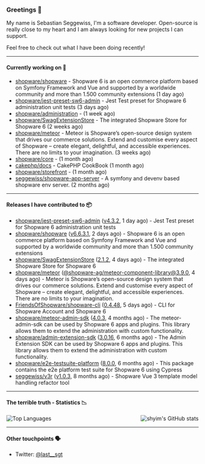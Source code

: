 ### Greetings 👋

My name is Sebastian Seggewiss, I'm a software developer.
Open-source is really close to my heart and I am always looking for new projects I can support.

Feel free to check out what I have been doing recently!

---

#### Currently working on 💪

- [shopware/shopware](https://github.com/shopware/shopware) - Shopware 6 is an open commerce platform based on Symfony Framework and Vue and supported by a worldwide community and more than 1.500 community extensions (1 day ago)
- [shopware/jest-preset-sw6-admin](https://github.com/shopware/jest-preset-sw6-admin) - Jest Test preset for Shopware 6 administration unit tests (3 days ago)
- [shopware/administration](https://github.com/shopware/administration) -  (1 week ago)
- [shopware/SwagExtensionStore](https://github.com/shopware/SwagExtensionStore) - The integrated Shopware Store for Shopware 6 (2 weeks ago)
- [shopware/meteor](https://github.com/shopware/meteor) - Meteor is Shopware’s open-source design system that drives our commerce solutions. Extend and customise every aspect of Shopware – create elegant, delightful, and accessible experiences. There are no limits to your imagination. (3 weeks ago)
- [shopware/core](https://github.com/shopware/core) -  (1 month ago)
- [cakephp/docs](https://github.com/cakephp/docs) - CakePHP CookBook (1 month ago)
- [shopware/storefront](https://github.com/shopware/storefront) -  (1 month ago)
- [seggewiss/shopware-app-server](https://github.com/seggewiss/shopware-app-server) - A symfony and devenv based shopware env server. (2 months ago)

---

#### Releases I have contributed to 📦

- [shopware/jest-preset-sw6-admin](https://github.com/shopware/jest-preset-sw6-admin) ([v4.3.2](https://github.com/shopware/jest-preset-sw6-admin/releases/tag/v4.3.2), 1 day ago) - Jest Test preset for Shopware 6 administration unit tests
- [shopware/shopware](https://github.com/shopware/shopware) ([v6.6.3.1](https://github.com/shopware/shopware/releases/tag/v6.6.3.1), 2 days ago) - Shopware 6 is an open commerce platform based on Symfony Framework and Vue and supported by a worldwide community and more than 1.500 community extensions
- [shopware/SwagExtensionStore](https://github.com/shopware/SwagExtensionStore) ([2.1.2](https://github.com/shopware/SwagExtensionStore/releases/tag/2.1.2), 4 days ago) - The integrated Shopware Store for Shopware 6
- [shopware/meteor](https://github.com/shopware/meteor) ([@shopware-ag/meteor-component-library@3.9.0](https://github.com/shopware/meteor/releases/tag/%40shopware-ag/meteor-component-library%403.9.0), 4 days ago) - Meteor is Shopware’s open-source design system that drives our commerce solutions. Extend and customise every aspect of Shopware – create elegant, delightful, and accessible experiences. There are no limits to your imagination.
- [FriendsOfShopware/shopware-cli](https://github.com/FriendsOfShopware/shopware-cli) ([0.4.48](https://github.com/FriendsOfShopware/shopware-cli/releases/tag/0.4.48), 5 days ago) - CLI for Shopware Account and Shopware 6
- [shopware/meteor-admin-sdk](https://github.com/shopware/meteor-admin-sdk) ([4.0.3](https://github.com/shopware/meteor-admin-sdk/releases/tag/4.0.3), 4 months ago) - The meteor-admin-sdk can be used by Shopware 6 apps and plugins. This library allows them to extend the administration with custom functionality.
- [shopware/admin-extension-sdk](https://github.com/shopware/admin-extension-sdk) ([3.0.16](https://github.com/shopware/admin-extension-sdk/releases/tag/3.0.16), 6 months ago) - The Admin Extension SDK can be used by Shopware 6 apps and plugins. This library allows them to extend the administration with custom functionality.
- [shopware/e2e-testsuite-platform](https://github.com/shopware/e2e-testsuite-platform) ([8.0.0](https://github.com/shopware/e2e-testsuite-platform/releases/tag/8.0.0), 6 months ago) - This package contains the e2e platform test suite for Shopware 6 using Cypress
- [seggewiss/v3r](https://github.com/seggewiss/v3r) ([v1.0.3](https://github.com/seggewiss/v3r/releases/tag/v1.0.3), 8 months ago) - Shopware Vue 3 template model handling refactor tool

---

#### The terrible truth - Statistics 📉

<img align="right" alt="shyim's GitHub stats" src="https://github-readme-stats.vercel.app/api?username=seggewiss&count_private=1&show_icons=true&" />

![Top Languages](https://github-readme-stats.vercel.app/api/top-langs/?username=seggewiss)

---

#### Other touchpoints 🗣

- Twitter: [@last__sgt](https://twitter.com/last__sgt)
